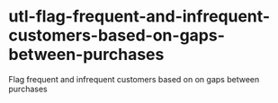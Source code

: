 # utl-flag-frequent-and-infrequent-customers-based-on-gaps-between-purchases
Flag frequent and infrequent customers based on on gaps between purchases
